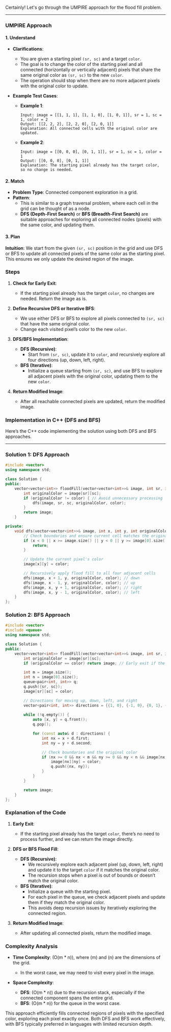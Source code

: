 Certainly! Let's go through the UMPIRE approach for the flood fill problem.

---

### UMPIRE Approach

#### **1. Understand**
- **Clarifications**:
  - You are given a starting pixel `(sr, sc)` and a target `color`.
  - The goal is to change the color of the starting pixel and all connected (horizontally or vertically adjacent) pixels that share the same original color as `(sr, sc)` to the new `color`.
  - The operation should stop when there are no more adjacent pixels with the original color to update.

- **Example Test Cases**:
  - **Example 1**:
    ```plaintext
    Input: image = [[1, 1, 1], [1, 1, 0], [1, 0, 1]], sr = 1, sc = 1, color = 2
    Output: [[2, 2, 2], [2, 2, 0], [2, 0, 1]]
    Explanation: All connected cells with the original color are updated.
    ```
  - **Example 2**:
    ```plaintext
    Input: image = [[0, 0, 0], [0, 1, 1]], sr = 1, sc = 1, color = 1
    Output: [[0, 0, 0], [0, 1, 1]]
    Explanation: The starting pixel already has the target color, so no change is needed.
    ```

#### **2. Match**
- **Problem Type**: Connected component exploration in a grid.
- **Pattern**:
  - This is similar to a graph traversal problem, where each cell in the grid can be thought of as a node.
  - **DFS (Depth-First Search)** or **BFS (Breadth-First Search)** are suitable approaches for exploring all connected nodes (pixels) with the same color, and updating them.

#### **3. Plan**

**Intuition**:
We start from the given `(sr, sc)` position in the grid and use DFS or BFS to update all connected pixels of the same color as the starting pixel. This ensures we only update the desired region of the image.

### Steps

1. **Check for Early Exit**:
   - If the starting pixel already has the target `color`, no changes are needed. Return the image as is.

2. **Define Recursive DFS or Iterative BFS**:
   - We use either DFS or BFS to explore all pixels connected to `(sr, sc)` that have the same original color.
   - Change each visited pixel’s color to the new `color`.

3. **DFS/BFS Implementation**:
   - **DFS (Recursive)**:
     - Start from `(sr, sc)`, update it to `color`, and recursively explore all four directions (up, down, left, right).
   - **BFS (Iterative)**:
     - Initialize a queue starting from `(sr, sc)`, and use BFS to explore all adjacent pixels with the original color, updating them to the new `color`.

4. **Return Modified Image**:
   - After all reachable connected pixels are updated, return the modified image.

### Implementation in C++ (DFS and BFS)

Here’s the C++ code implementing the solution using both DFS and BFS approaches.

---

### Solution 1: DFS Approach

```cpp
#include <vector>
using namespace std;

class Solution {
public:
    vector<vector<int>> floodFill(vector<vector<int>>& image, int sr, int sc, int color) {
        int originalColor = image[sr][sc];
        if (originalColor != color) { // Avoid unnecessary processing
            dfs(image, sr, sc, originalColor, color);
        }
        return image;
    }

private:
    void dfs(vector<vector<int>>& image, int x, int y, int originalColor, int color) {
        // Check boundaries and ensure current cell matches the original color
        if (x < 0 || x >= image.size() || y < 0 || y >= image[0].size() || image[x][y] != originalColor) {
            return;
        }

        // Update the current pixel's color
        image[x][y] = color;

        // Recursively apply flood fill to all four adjacent cells
        dfs(image, x + 1, y, originalColor, color); // down
        dfs(image, x - 1, y, originalColor, color); // up
        dfs(image, x, y + 1, originalColor, color); // right
        dfs(image, x, y - 1, originalColor, color); // left
    }
};
```

### Solution 2: BFS Approach

```cpp
#include <vector>
#include <queue>
using namespace std;

class Solution {
public:
    vector<vector<int>> floodFill(vector<vector<int>>& image, int sr, int sc, int color) {
        int originalColor = image[sr][sc];
        if (originalColor == color) return image; // Early exit if the color is already the target color

        int m = image.size();
        int n = image[0].size();
        queue<pair<int, int>> q;
        q.push({sr, sc});
        image[sr][sc] = color;

        // Directions for moving up, down, left, and right
        vector<pair<int, int>> directions = {{1, 0}, {-1, 0}, {0, 1}, {0, -1}};
        
        while (!q.empty()) {
            auto [x, y] = q.front();
            q.pop();

            for (const auto& d : directions) {
                int nx = x + d.first;
                int ny = y + d.second;

                // Check boundaries and the original color
                if (nx >= 0 && nx < m && ny >= 0 && ny < n && image[nx][ny] == originalColor) {
                    image[nx][ny] = color;
                    q.push({nx, ny});
                }
            }
        }

        return image;
    }
};
```

### Explanation of the Code

1. **Early Exit**:
   - If the starting pixel already has the target `color`, there’s no need to process further, and we can return the image directly.

2. **DFS or BFS Flood Fill**:
   - **DFS (Recursive)**:
     - We recursively explore each adjacent pixel (up, down, left, right) and update it to the target `color` if it matches the original color.
     - The recursion stops when a pixel is out of bounds or doesn’t match the original color.
   - **BFS (Iterative)**:
     - Initialize a queue with the starting pixel.
     - For each pixel in the queue, we check adjacent pixels and update them if they match the original color.
     - This avoids deep recursion issues by iteratively exploring the connected region.

3. **Return Modified Image**:
   - After updating all connected pixels, return the modified image.

### Complexity Analysis

- **Time Complexity**: \(O(m * n)\), where \(m\) and \(n\) are the dimensions of the grid.
  - In the worst case, we may need to visit every pixel in the image.

- **Space Complexity**:
  - **DFS**: \(O(m * n)\) due to the recursion stack, especially if the connected component spans the entire grid.
  - **BFS**: \(O(m * n)\) for the queue in the worst case.

This approach efficiently fills connected regions of pixels with the specified color, exploring each pixel exactly once. Both DFS and BFS work effectively, with BFS typically preferred in languages with limited recursion depth.